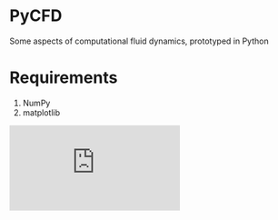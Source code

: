 # PyCFD

Some aspects of computational fluid dynamics, prototyped in Python



# Requirements

1. NumPy
2. matplotlib


![Unstructured stencil LSQ gradient reconstruction](https://github.com/LukeMcCulloch/PyCFD/blob/master/pics/stencil_58.pdf)
